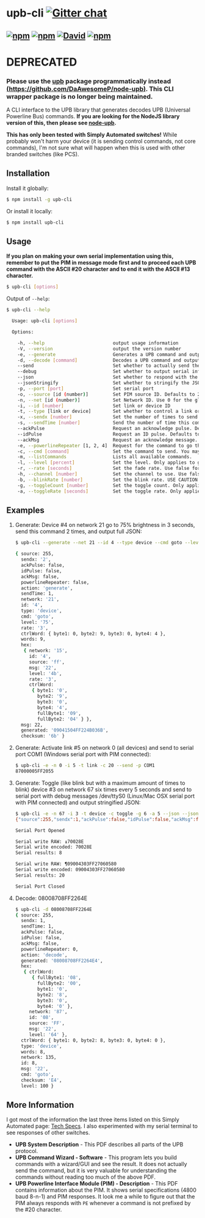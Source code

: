 upb-cli [![Gitter chat](https://img.shields.io/gitter/room/DaAwesomeP/upb-cli.js.svg?maxAge=2592000&style=flat-square)](https://gitter.im/DaAwesomeP/upb-cli)
=======
[![npm](http://img.shields.io/npm/v/upb-cli.svg?style=flat-square)](https://www.npmjs.org/package/upb-cli) [![npm](http://img.shields.io/npm/dm/upb-cli.svg?style=flat-square)](https://www.npmjs.org/package/upb-cli) [![David](https://img.shields.io/david/DaAwesomeP/upb-cli.svg?style=flat-square)](https://david-dm.org/DaAwesomeP/upb-cli) [![npm](http://img.shields.io/npm/l/upb-cli.svg?style=flat-square)](https://github.com/DaAwesomeP/upb-cli/blob/master/LICENSE)
---

DEPRECATED
==========
### Please use the [upb](https://github.com/DaAwesomeP/node-upb) package programmatically instead [(https://github.com/DaAwesomeP/node-upb)](https://github.com/DaAwesomeP/node-upb). This CLI wrapper package is no longer being maintained.

A CLI interface to the UPB library that generates decodes UPB (Universal Powerline Bus) commands. **If you are looking for the NodeJS library version of this, then please see [node-upb](https://github.com/DaAwesomeP/node-upb/).**

**This has only been tested with Simply Automated switches!** While probably won't harm your device (it is sending control commands, not core commands), I'm not sure what will happen when this is used with other branded switches (like PCS).

## Installation
Install it globally:
```bash
$ npm install -g upb-cli
```
Or install it locally:
```bash
$ npm install upb-cli
```

## Usage

**If you plan on making your own serial implementation using this, remember to put the PIM in message mode first and to proceed each UPB command with the ASCII #20 character and to end it with the ASCII #13 character.**

```bash
$ upb-cli [options]
```

Output of `--help`:
```bash
$ upb-cli --help

  Usage: upb-cli [options]

  Options:

    -h, --help                         output usage information
    -V, --version                      output the version number
    -e, --generate                     Generates a UPB command and outputs the command or JSON. Use with all other arguments but --decode and --listCommands. This is on by default (for backwards compatibility with versions 1.0.x) unless --decode or --listCommands are specified.
    -d, --decode [command]             Decodes a UPB command and outputs JSON. Ignores all other commands but --jsonStringify. Use with all other arguments but generate and listCommands THIS WILL NOT ERVIFY THE CHECKSUM!
    --send                             Set whether to actually send the command or just to generate it. Defaults to false.
    --debug                            Set whether to output serial information to the console when using --send. Defaults to false.
    --json                             Set whether to respond with the JSON array instead of just the command. Defaults to false.
    --jsonStringify                    Set whether to stringify the JSON array response. When generating, this only applies if --json is present. Otherwise ignored. When decoding, --json is not required. Defaults to false.
    -p, --port [port]                  Set serial port
    -o, --source [id (number)]         Set PIM source ID. Defaults to 255, which is almost always fine.
    -n, --net [id (number)]            Set Network ID. Use 0 for the global network (controls all devices).
    -i, --id [number]                  Set link or device ID
    -t, --type [link or device]        Set whether to control a link or device
    -x, --sendx [number]               Set the number of times to send the command. Accepts numbers 1 through 4. Defaults to 1.
    -s, --sendTime [number]            Send the number of time this command is sent out of the total (sendx). NOTE: THE PIM WILL AUTOMATICALLY SEND THE CORRECT NUMBER OF COMMANDS! So, this is only useful for displaying commands and not sending them. Accepts numbers 1 through 4. Cannot be greater than sendx. Defaults to 1.
    --ackPulse                         Request an acknowledge pulse. Defaults to false.
    --idPulse                          Request an ID pulse. Defaults to false.
    --ackMsg                           Request an acknowledge message. Defaults to false.
    -e, --powerlineRepeater [1, 2, 4]  Request for the command to go through a powerline repeater. Set or numbers 1, 2, 4, or false. Defaults to false.
    -c, --cmd [command]                Set the command to send. You may also use the command numbers associated with those commands. See --listCommands.
    -m, --listCommands                 Lists all available commands.
    -l, --level [percent]              Set the level. Only applies to goto, fadeStart, fadeStop, and toggle. Accepts values 0 through 100. Otherwise this will be ignored. Required with goto and fade start.
    -r, --rate [seconds]               Set the fade rate. Use false for instant on. Only applies to goto, fadeStart, and toggle. Otherwise  this will be ignored. Defaults to device settings.
    -h, --channel [number]             Set the channel to use. Use false for default. Only applies to goto, fadeStart, blink, and toggle. Otherwise this will be ignored. Only works on some devices. Defaults to off (command not sent).
    -b, --blinkRate [number]           Set the blink rate. USE CAUTION WITH LOW NUMBERS! I am not sure what unit this is in. Accepts values 1 through 255. Required for blink. Only applies to blink. Otherwise this will be ignored.
    -g, --toggleCount [number]         Set the toggle count. Only applies to toggle. Otherwise this will be ignored. Required for toggle.
    -a, --toggleRate [seconds]         Set the toggle rate. Only applies to toggle. Otherwise this will be ignored. Defaults to 0.5.
```

## Examples

1. Generate: Device #4 on network 21 go to 75% brightness in 3 seconds, send this command 2 times, and output full JSON:
   
   ```bash
   $ upb-cli --generate --net 21 --id 4 --type device --cmd goto --level 75 --rate 3 --sendx 2 --json
   
   { source: 255,
     sendx: '2',
     ackPulse: false,
     idPulse: false,
     ackMsg: false,
     powerlineRepeater: false,
     action: 'generate',
     sendTime: 1,
     network: '21',
     id: '4',
     type: 'device',
     cmd: 'goto',
     level: '75',
     rate: '3',
     ctrlWord: { byte1: 0, byte2: 9, byte3: 0, byte4: 4 },
     words: 9,
     hex:
      { network: '15',
        id: '4',
        source: 'ff',
        msg: '22',
        level: '4b',
        rate: '3',
        ctrlWord:
         { byte1: '0',
           byte2: '9',
           byte3: '0',
           byte4: '4',
           fullByte1: '09',
           fullByte2: '04' } },
     msg: 22,
     generated: '09041504FF224B036B',
     checksum: '6b' }
   ```
   
2. Generate: Activate link #5 on network 0 (all devices) and send to serial port COM1 (Windows serial port with PIM connected):
   
   ```bash
   $ upb-cli -e -n 0 -i 5 -t link -c 20 --send -p COM1
   87000005FF2055
   ```
   
3. Generate: Toggle (like blink but with a maximum amount of times to blink) device #3 on network 67 six times every 5 seconds and send to serial port with debug messages /dev/ttyS0 (Linux/Mac OSX serial port with PIM connected) and output stringified JSON:
   
   ```bash
   $ upb-cli -e -n 67 -i 3 -t device -c toggle -g 6 -a 5 --json --jsonStringify --debug --send -p /dev/ttyS0
   {"source":255,"sendx":1,"ackPulse":false,"idPulse":false,"ackMsg":false,"powerlineRepeater":false,"action":"generate","sendTime":1,"network":"67","id":"3","type":"device","cmd":"toggle","toggleCount":"6","toggleRate":"5","ctrlWord":{"byte1":0,"byte2":9,"byte3":0,"byte4":0},"words":9,"hex":{"network":"43","id":"3","source":"ff","msg":"27","toggleCount":"6","toggleRate":"5","ctrlWord":{"byte1":"0","byte2":"9","byte3":"0","byte4":"0","fullByte1":"09","fullByte2":"00"}},"msg":27,"generated":"09004303FF27060580","checksum":"80"}
   
   Serial Port Opened
   
   Serial write RAW: ↨70028E
   Serial write encoded: 70028E
   Serial results: 8
   
   Serial write RAW: ¶09004303FF27060580
   Serial write encoded: 09004303FF27060580
   Serial results: 20
   
   Serial Port Closed
   ```
   
4. Decode: 08008708FF2264E
   
   ```bash
   $ upb-cli -d 08008708FF2264E
   { source: 255,
     sendx: 1,
     sendTime: 1,
     ackPulse: false,
     idPulse: false,
     ackMsg: false,
     powerlineRepeater: 0,
     action: 'decode',
     generated: '08008708FF2264E4',
     hex:
      { ctrlWord:
         { fullByte1: '08',
           fullByte2: '00',
           byte1: '0',
           byte2: '8',
           byte3: '0',
           byte4: '0' },
        network: '87',
        id: '08',
        source: 'FF',
        msg: '22',
        level: '64' },
     ctrlWord: { byte1: 0, byte2: 8, byte3: 0, byte4: 0 },
     type: 'device',
     words: 8,
     network: 135,
     id: 8,
     msg: '22',
     cmd: 'goto',
     checksum: 'E4',
     level: 100 }
   ```

## More Information

I got most of the information the last three items listed on this Simply Automated page: [Tech Specs](http://www.simply-automated.com/tech_specs/). I also experimented with my serial terminal to see responses of other switches.

 - **UPB System Description** - This PDF describes all parts of the UPB protocol.
 - **UPB Command Wizard - Software** - This program lets you build commands with a wizard/GUI and see the result. It does not actually send the command, but it is very valuable for understanding the commands without reading too much of the above PDF.
 - **UPB Powerline Interface Module (PIM) - Description** - This PDF contains information about the PIM. It shows serial specifications (4800 baud 8-n-1) and PIM responses. It look me a while to figure out that the PIM always responds with `PE` whenever a command is not prefixed by the #20 character.
